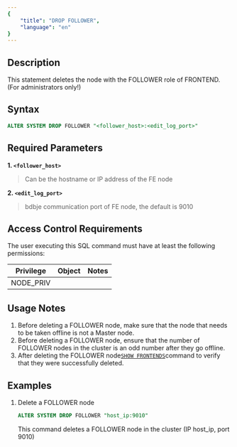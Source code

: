 ```yaml
---
{
    "title": "DROP FOLLOWER",
    "language": "en"
}
---
```


## Description

This statement deletes the node with the FOLLOWER role of FRONTEND. (For administrators only!)

## Syntax

```sql
ALTER SYSTEM DROP FOLLOWER "<follower_host>:<edit_log_port>"
```

## Required Parameters

**1. `<follower_host>`**

> Can be the hostname or IP address of the FE node

**2. `<edit_log_port>`**

> bdbje communication port of FE node, the default is 9010

## Access Control Requirements

The user executing this SQL command must have at least the following permissions:

| Privilege | Object | Notes |
|-----------|----|-------|
| NODE_PRIV |    |       |

## Usage Notes

1. Before deleting a FOLLOWER node, make sure that the node that needs to be taken offline is not a Master node.
2. Before deleting a FOLLOWER node, ensure that the number of FOLLOWER nodes in the cluster is an odd number after they go offline.
3. After deleting the FOLLOWER node[`SHOW FRONTENDS`](./SHOW-FRONTENDS.md)command to verify that they were successfully deleted.

## Examples

1. Delete a FOLLOWER node

   ```sql
   ALTER SYSTEM DROP FOLLOWER "host_ip:9010"
   ```
   This command deletes a FOLLOWER node in the cluster (IP host_ip, port 9010)

